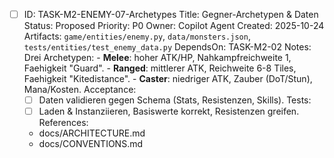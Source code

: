 - [ ] ID: TASK-M2-ENEMY-07-Archetypes
  Title: Gegner-Archetypen & Daten
  Status: Proposed
  Priority: P0
  Owner: Copilot Agent
  Created: 2025-10-24
  Artifacts: `game/entities/enemy.py`, `data/monsters.json`, `tests/entities/test_enemy_data.py`
  DependsOn: TASK-M2-02
  Notes:
  Drei Archetypen:
        - **Melee**: hoher ATK/HP, Nahkampfreichweite 1, Faehigkeit "Guard".
        - **Ranged**: mittlerer ATK, Reichweite 6-8 Tiles, Faehigkeit "Kitedistance".
        - **Caster**: niedriger ATK, Zauber (DoT/Stun), Mana/Kosten.
  Acceptance:
  - [ ] Daten validieren gegen Schema (Stats, Resistenzen, Skills).
  Tests:
  - [ ] Laden & Instanziieren, Basiswerte korrekt, Resistenzen greifen.
  References:
  - docs/ARCHITECTURE.md
  - docs/CONVENTIONS.md
